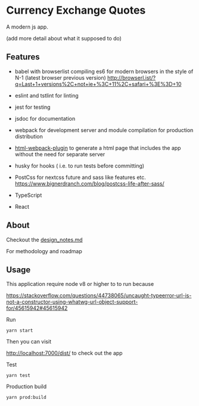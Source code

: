 # Currency Exchange Quotes

A modern js app.

(add more detail about what it supposed to do)



## Features


- babel with browserlist compiling es6 for modern browsers in the style of N-1 (latest browser previous version) http://browserl.ist/?q=Last+1+versions%2C+not+ie+%3C+11%2C+safari+%3E%3D+10


- eslint and tstlint for linting
- jest for testing
- jsdoc for documentation
- webpack for development server and module compilation for production distribution
- [html-webpack-plugin](https://github.com/jantimon/html-webpack-plugin) to generate a html page that includes the app without the need for separate server
- husky for hooks ( i.e. to run tests before committing)
- PostCss for nextcss future and sass like features etc. https://www.bignerdranch.com/blog/postcss-life-after-sass/
- TypeScript
- React




## About

Checkout the [design_notes.md](design_notes.md)

For methodology and roadmap

## Usage

This application require node v8 or higher to to run because 

https://stackoverflow.com/questions/44738065/uncaught-typeerror-url-is-not-a-constructor-using-whatwg-url-object-support-for/45615942#45615942



Run

```
yarn start
```

Then you can visit 

[http://localhost:7000/dist/](http://localhost:7000/dist/) to check out the app



Test

```
yarn test
```



Production build

```
yarn prod:build
```
